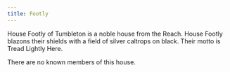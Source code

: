 ```yaml
---
title: Footly
---
```


House Footly of Tumbleton is a noble house from the Reach. House Footly blazons their shields with a field of silver caltrops on black. Their motto is Tread Lightly Here.

There are no known members of this house.


